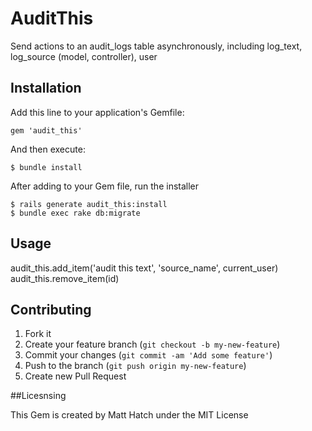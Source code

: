 # AuditThis

Send actions to an audit_logs table asynchronously, including log_text, log_source (model, controller), user

## Installation

Add this line to your application's Gemfile:

    gem 'audit_this'

And then execute:

    $ bundle install

After adding to your Gem file, run the installer

    $ rails generate audit_this:install
    $ bundle exec rake db:migrate


## Usage

audit_this.add_item('audit this text', 'source_name', current_user)
audit_this.remove_item(id)

## Contributing

1. Fork it
2. Create your feature branch (`git checkout -b my-new-feature`)
3. Commit your changes (`git commit -am 'Add some feature'`)
4. Push to the branch (`git push origin my-new-feature`)
5. Create new Pull Request

##Licesnsing

This Gem is created by Matt Hatch under the MIT License
